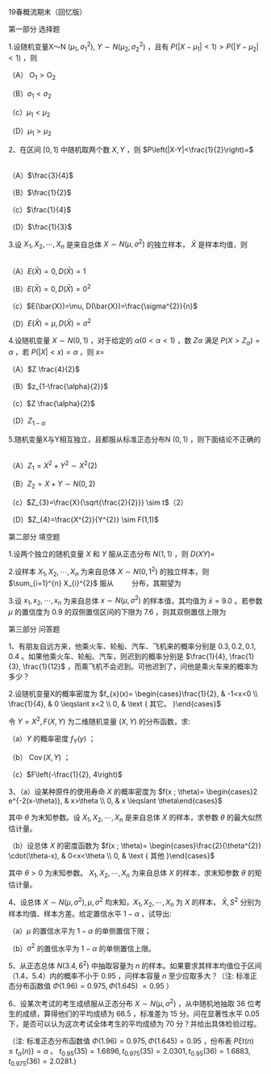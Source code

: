 19春概流期末（回忆版）

第一部分 选择题

1.设随机变量X～N $\left(\mu_{1}, \sigma_{1}^{2}\right), ~ Y \sim N\left(\mu_{2}, \sigma_{2}^{2}\right)$ ，且有 $P\left(\left|X-\mu_{1}\right|<1\right)>P\left(\left|Y-\mu_{2}\right|<1\right)$ ，则 $\qquad$

（A） $\mathrm{O}_{1}>\mathrm{O}_{2}$

（B）$\sigma_{1}<\sigma_{2}$

（c）$\mu_{1}<\mu_{2}$

（D）$\mu_{1}>\mu_{2}$

2、在区间 $[0,1]$ 中随机取两个数 $X, Y$ ，则 $P\left(|X-Y|<\frac{1}{2}\right)=$ $\qquad$

（A）$\frac{3}{4}$

（B）$\frac{1}{2}$

（c）$\frac{1}{4}$

（D）$\frac{1}{3}$

3.设 $X_{1}, X_{2}, \cdots, X_{n}$ 是来自总体 $X \sim N\left(\mu, \sigma^{2}\right)$ 的独立样本， $\bar{X}$ 是样本均值，则 $\qquad$

（A）$E(\bar{X})=0, D(\bar{X})=1$

（B）$E(\bar{X})=0, D(\bar{X})=0^{2}$

（c）$E(\bar{X})=\mu, D(\bar{X})=\frac{\sigma^{2}}{n}$

（D）$E(\bar{X})=\mu, D(\bar{X})=\sigma^{2}$

4.设随机变量 $X \sim N(0,1)$ ，对于给定的 $\alpha(0<\alpha<1)$ ，数 $Z \alpha$ 满足 $P\left(X>Z_{\alpha}\right)=\alpha$ ，若 $P(|X|<x)=\alpha$ ，则 $x=$

（A）$Z \frac{4}{2}$

（B）$z_{1-\frac{\alpha}{2}}$

（c）$Z \frac{\alpha}{2}$

（D）$Z_{1-\alpha}$

5.随机变量X与Y相互独立，且都服从标准正态分布N $(0,1)$ ，则下面结论不正确的 $\qquad$

（A）$Z_{1}=X^{2}+Y^{2} \sim X^{2}(2)$

（B）$Z_{2}=X+Y \sim N(0,2)$

（c）$Z_{3}=\frac{X}{\sqrt{\frac{2}{2}}} \sim t$（2）

（D）$Z_{4}=\frac{X^{2}}{Y^{2}} \sim F(1,1)$

第二部分 填空题

1.设两个独立的随机变量 $X$ 和 $Y$ 服从正态分布 $N(1,1)$ ，则 $D(X Y)=$ $\qquad$

2.设样本 $X_{1}, X_{2}, \cdots, X_{n}$ 为来自总体 $X \sim N\left(0,1^{2}\right)$ 的独立样本，则 $\sum_{i=1}^{n} X_{i}^{2}$ 服从 $\qquad$分布，其期望为

3.设 $x_{1}, x_{2}, \cdots, x_{n}$ 为来自总体 $x \sim N\left(\mu, \sigma^{2}\right)$ 的样本值，其均值为 $\bar{x}=9.0$ 。若参数 $\mu$ 的置信度为 0.9 的双侧置信区间的下限为 7.6 ，则其双侧置信上限为 $\qquad$

第三部分 问答题

1、有朋友自远方来，他乘火车、轮船、汽车、飞机来的概率分别是 $0.3,0.2,0.1,0.4$ 。如果他乘火车、轮船、汽车，则迟到的概率分别是 $\frac{1}{4}, \frac{1}{3}, \frac{1}{12}$ ，而乘飞机不会迟到。可他迟到了，问他是乘火车来的概率为多少？

2.设随机变量X的概率密度为 $f_{x}(x)= \begin{cases}\frac{1}{2}, & -1<x<0 \\ \frac{1}{4}, & 0 \leqslant x<2 \\ 0, & \text { 其它。 }\end{cases}$

令 $Y=X^{2}, F(X, Y)$ 为二维随机变量 $(X, Y)$ 的分布函数，求:

（a）$Y$ 的概率密度 $f_{Y}(y)$ ；

（b） $\operatorname{Cov}(X, Y)$ ；

（c）$F\left(-\frac{1}{2}, 4\right)$

3、（a）设某种原件的使用寿命 $X$ 的概率密度为 $f(x ; \theta)= \begin{cases}2 e^{-2(x-\theta)}, & x>\theta \\ 0, & x \leqslant \theta\end{cases}$

其中 $\theta$ 为末知参数。设 $X_{1}, X_{2}, \cdots, X_{n}$ 是来自总体 $X$ 的样本，求参数 $\theta$ 的最大似然估计量。

（b）设总体 $X$ 的密度函数为 $f(x ; \theta)= \begin{cases}\frac{2}{\theta^{2}} \cdot(\theta-x), & 0<x<\theta \\ 0, & \text { 其他 }\end{cases}$

其中 $\theta>0$ 为末知参数。 $X_{1}, X_{2}, \cdots, X_{n}$ 为来自总体 $X$ 的样本，求末知参数 $\theta$ 的矩估计量。

4、设总体 $X \sim N\left(\mu, \sigma^{2}\right), \mu, \sigma^{2}$ 均末知，$X_{1}, X_{2}, \cdots, X_{n}$ 为 $X$ 的样本， $\bar{X}, S^{2}$ 分别为样本均值、样本方差。给定置信水平 $1-\alpha$ ，试导出:

（a）$\mu$ 的置信水平为 $1-\alpha$ 的单侧置信下限；

（b）$\sigma^{2}$ 的置信水平为 $1-\alpha$ 的单侧置信上限。

5、从正态总体 $N\left(3.4,6^{2}\right)$ 中抽取容量为 $n$ 的样本。如果要求其样本均值位于区间（1.4，5.4）内的概率不小于 0.95 ，问样本容量 $n$ 至少应取多大？（注: 标准正态分布函数值 $\Phi(1.96)=0.975, \Phi(1.645)$ $=0.95$ ）

6、设某次考试的考生成绩服从正态分布 $X \sim N\left(\mu, \sigma^{2}\right)$ ，从中随机地抽取 36 位考生的成绩，算得他们的平均成绩为 66.5 ，标准差为 15 分。问在显著性水平 0.05 下，是否可以认为这次考试全体考生的平均成绩为 70 分？并给出具体检验过程。

（注: 标准正态分布函数值 $\Phi(1.96)=0.975, \Phi(1.645)=0.95$ ，份布表 $\left.P \xi t(n) \leq t_{\alpha}(n)\right\}=\alpha$ 。 $\left.t_{0.95}(35)=1.6896, t_{0.975}(35)=2.0301, t_{0.95}(36)=1.6883, t_{0.975}(36)=2.0281.\right)$

